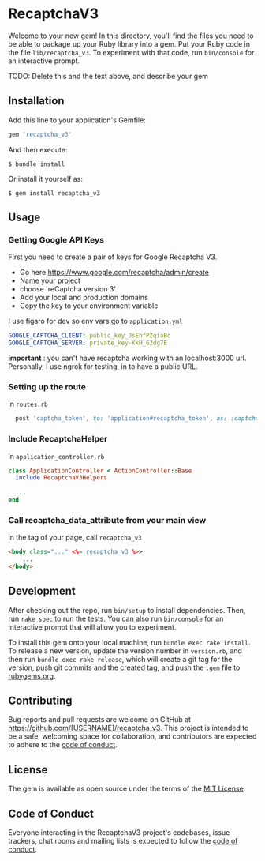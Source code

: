 # RecaptchaV3

Welcome to your new gem! In this directory, you'll find the files you need to be able to package up your Ruby library into a gem. Put your Ruby code in the file `lib/recaptcha_v3`. To experiment with that code, run `bin/console` for an interactive prompt.

TODO: Delete this and the text above, and describe your gem

## Installation

Add this line to your application's Gemfile:

```ruby
gem 'recaptcha_v3'
```

And then execute:

    $ bundle install

Or install it yourself as:

    $ gem install recaptcha_v3

## Usage

### Getting Google API Keys
First you need to create a pair of keys for Google Recaptcha V3.

* Go here https://www.google.com/recaptcha/admin/create
* Name your project  
* choose 'reCaptcha version 3'
* Add your local and production domains 
* Copy the key to your environment variable


I use figaro for dev so env vars go to `application.yml` 
```yaml
GOOGLE_CAPTCHA_CLIENT: public_key_JsEhfPZqiaBo
GOOGLE_CAPTCHA_SERVER: private_key-KkH_62dg7E
```

**important** : you can't have recaptcha working with an localhost:3000 url. Personally, I use ngrok for testing, in to have a public URL.

### Setting up the route

in `routes.rb`
```ruby
  post 'captcha_token', to: 'application#recaptcha_token', as: :captcha_token
```

### Include RecaptchaHelper

in `application_controller.rb`

```ruby
class ApplicationController < ActionController::Base
  include RecaptchaV3Helpers
  
  ...
end  
```

### Call recaptcha_data_attribute from your main view

in the <body> tag of your page, call `recaptcha_v3` 

```html
<body class="..." <%= recaptcha_v3 %>>
    ...
</body>
````

## Development

After checking out the repo, run `bin/setup` to install dependencies. Then, run `rake spec` to run the tests. You can also run `bin/console` for an interactive prompt that will allow you to experiment.

To install this gem onto your local machine, run `bundle exec rake install`. To release a new version, update the version number in `version.rb`, and then run `bundle exec rake release`, which will create a git tag for the version, push git commits and the created tag, and push the `.gem` file to [rubygems.org](https://rubygems.org).

## Contributing

Bug reports and pull requests are welcome on GitHub at https://github.com/[USERNAME]/recaptcha_v3. This project is intended to be a safe, welcoming space for collaboration, and contributors are expected to adhere to the [code of conduct](https://github.com/[USERNAME]/recaptcha_v3/blob/master/CODE_OF_CONDUCT.md).

## License

The gem is available as open source under the terms of the [MIT License](https://opensource.org/licenses/MIT).

## Code of Conduct

Everyone interacting in the RecaptchaV3 project's codebases, issue trackers, chat rooms and mailing lists is expected to follow the [code of conduct](https://github.com/[USERNAME]/recaptcha_v3/blob/master/CODE_OF_CONDUCT.md).